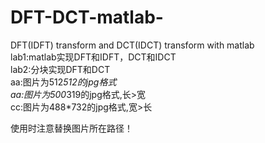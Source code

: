# DFT-DCT-matlab-
DFT(IDFT)  transform and DCT(IDCT) transform with matlab  
lab1:matlab实现DFT和IDFT，DCT和IDCT  
lab2:分块实现DFT和DCT  
aa:图片为512*512的jpg格式  
aa:图片为500*319的jpg格式,长>宽  
cc:图片为488*732的jpg格式,宽>长  

使用时注意替换图片所在路径！  
